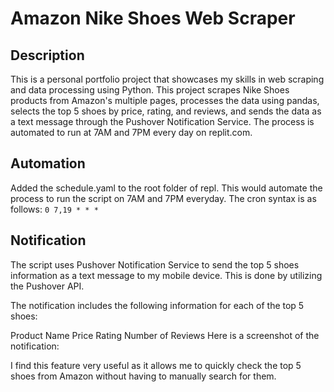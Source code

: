 # Amazon Nike Shoes Web Scraper

## Description
This is a personal portfolio project that showcases my skills in web scraping and data processing using Python. This project scrapes Nike Shoes products from Amazon's multiple pages, processes the data using pandas, selects the top 5 shoes by price, rating, and reviews, and sends the data as a text message through the Pushover Notification Service. The process is automated to run at 7AM and 7PM every day on replit.com.

## Automation
Added the schedule.yaml to the root folder of repl. This would automate the process to run the script on 7AM and 7PM everyday. The cron syntax is as follows:
`0 7,19 * * *`

## Notification

The script uses Pushover Notification Service to send the top 5 shoes information as a text message to my mobile device. This is done by utilizing the Pushover API. 

The notification includes the following information for each of the top 5 shoes:

Product Name
Price
Rating
Number of Reviews
Here is a screenshot of the notification:



I find this feature very useful as it allows me to quickly check the top 5 shoes from Amazon without having to manually search for them.
